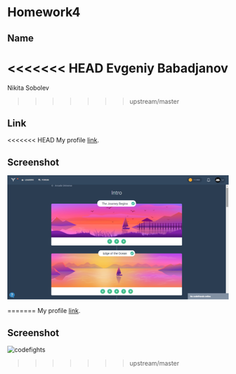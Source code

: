 # Homework4

## Name

<<<<<<< HEAD
Evgeniy Babadjanov
=======
Nikita Sobolev
>>>>>>> upstream/master


## Link

<<<<<<< HEAD
My profile [link](https://codefights.com/profile/eugenedoingt).


## Screenshot
![codefights](https://raw.githubusercontent.com/EugeneDoingThings/homework-template/feature-homework-4/homework4/codefights.png)

=======
My profile [link](https://codefights.com/profile/sobolevn1/stats).


## Screenshot

![codefights](https://raw.githubusercontent.com/mos-polytech/2017/master/media/codefights.png)
>>>>>>> upstream/master

